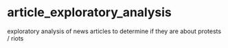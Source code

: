 # article_exploratory_analysis
exploratory analysis of news articles to determine if they are about protests / riots
